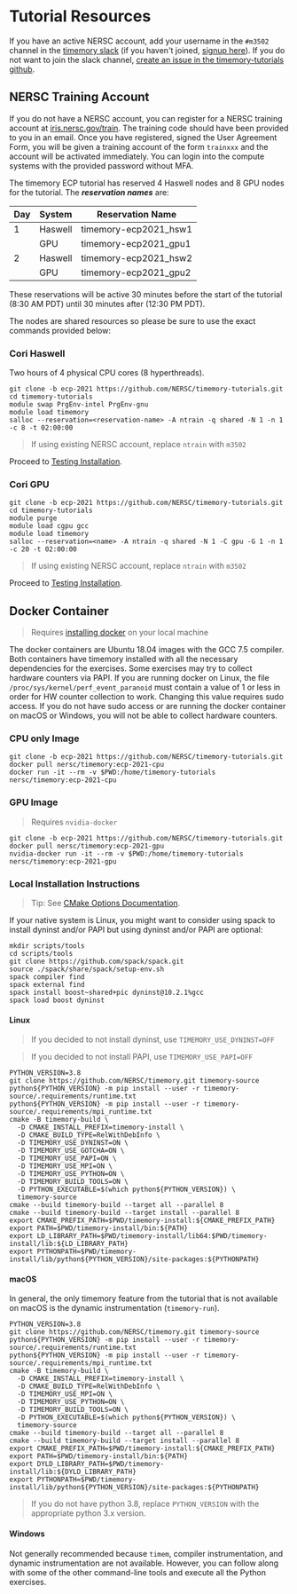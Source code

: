 # Tutorial Resources

If you have an active NERSC account, add your username in the `#m3502` channel in the
[timemory slack](https://timemory.slack.com/)
(if you haven't joined, [signup here](https://join.slack.com/t/timemory/signup)).
If you do not want to join the slack channel,
[create an issue in the timemory-tutorials github](https://github.com/NERSC/timemory-tutorials/issues/new).

## NERSC Training Account

If you do not have a NERSC account,
you can register for a NERSC training account at [iris.nersc.gov/train](https://iris.nersc.gov/train).
The training code should have been provided to you in an email. Once you have registered, signed the
User Agreement Form, you will be given a training account of the form `trainxxx` and the account
will be activated immediately. You can login into the compute systems with the provided password without MFA.

The timemory ECP tutorial has reserved 4 Haswell nodes and 8 GPU nodes for the tutorial. The __*reservation names*__ are:

| Day | System  | Reservation Name      |
| --- | ------- | --------------------- |
| 1   | Haswell | timemory-ecp2021_hsw1 |
|     | GPU     | timemory-ecp2021_gpu1 |
| 2   | Haswell | timemory-ecp2021_hsw2 |
|     | GPU     | timemory-ecp2021_gpu2 |

These reservations will be active 30 minutes before the start of the tutorial (8:30 AM PDT) until 30 minutes after (12:30 PM PDT).

The nodes are shared resources so please be sure to use the exact commands provided below:

### Cori Haswell

Two hours of 4 physical CPU cores (8 hyperthreads).

```console
git clone -b ecp-2021 https://github.com/NERSC/timemory-tutorials.git
cd timemory-tutorials
module swap PrgEnv-intel PrgEnv-gnu
module load timemory
salloc --reservation=<reservation-name> -A ntrain -q shared -N 1 -n 1 -c 8 -t 02:00:00
```

> If using existing NERSC account, replace `ntrain` with `m3502`

Proceed to [Testing Installation](testing.md).

### Cori GPU

```console
git clone -b ecp-2021 https://github.com/NERSC/timemory-tutorials.git
cd timemory-tutorials
module purge
module load cgpu gcc
module load timemory
salloc --reservation=<name> -A ntrain -q shared -N 1 -C gpu -G 1 -n 1 -c 20 -t 02:00:00
```

> If using existing NERSC account, replace `ntrain` with `m3502`

Proceed to [Testing Installation](testing.md).

## Docker Container

> Requires [installing docker](https://docs.docker.com/get-docker/) on your local machine

The docker containers are Ubuntu 18.04 images with the GCC 7.5 compiler.
Both containers have timemory installed with all the necessary dependencies for the exercises.
Some exercises may try to collect hardware counters via PAPI. If you are running docker
on Linux, the file `/proc/sys/kernel/perf_event_paranoid` must contain a value of 1 or less
in order for HW counter collection to work. Changing this value requires sudo access.
If you do not have sudo access or are running the docker container on macOS or Windows,
you will not be able to collect hardware counters.

### CPU only Image

```console
git clone -b ecp-2021 https://github.com/NERSC/timemory-tutorials.git
docker pull nersc/timemory:ecp-2021-cpu
docker run -it --rm -v $PWD:/home/timemory-tutorials nersc/timemory:ecp-2021-cpu
```

### GPU Image

> Requires `nvidia-docker`

```console
git clone -b ecp-2021 https://github.com/NERSC/timemory-tutorials.git
docker pull nersc/timemory:ecp-2021-gpu
nvidia-docker run -it --rm -v $PWD:/home/timemory-tutorials nersc/timemory:ecp-2021-gpu
```

### Local Installation Instructions

> Tip: See [CMake Options Documentation](https://timemory.readthedocs.io/en/develop/installation.html#cmake-options).

If your native system is Linux, you might want to consider using spack to install
dyninst and/or PAPI but using dyninst and/or PAPI are optional:

```console
mkdir scripts/tools
cd scripts/tools
git clone https://github.com/spack/spack.git
source ./spack/share/spack/setup-env.sh
spack compiler find
spack external find
spack install boost~shared+pic dyninst@10.2.1%gcc
spack load boost dyninst
```

#### Linux

> If you decided to not install dyninst, use `TIMEMORY_USE_DYNINST=OFF`

> If you decided to not install PAPI, use `TIMEMORY_USE_PAPI=OFF`

```console
PYTHON_VERSION=3.8
git clone https://github.com/NERSC/timemory.git timemory-source
python${PYTHON_VERSION} -m pip install --user -r timemory-source/.requirements/runtime.txt
python${PYTHON_VERSION} -m pip install --user -r timemory-source/.requirements/mpi_runtime.txt
cmake -B timemory-build \
  -D CMAKE_INSTALL_PREFIX=timemory-install \
  -D CMAKE_BUILD_TYPE=RelWithDebInfo \
  -D TIMEMORY_USE_DYNINST=ON \
  -D TIMEMORY_USE_GOTCHA=ON \
  -D TIMEMORY_USE_PAPI=ON \
  -D TIMEMORY_USE_MPI=ON \
  -D TIMEMORY_USE_PYTHON=ON \
  -D TIMEMORY_BUILD_TOOLS=ON \
  -D PYTHON_EXECUTABLE=$(which python${PYTHON_VERSION}) \
  timemory-source
cmake --build timemory-build --target all --parallel 8
cmake --build timemory-build --target install --parallel 8
export CMAKE_PREFIX_PATH=$PWD/timemory-install:${CMAKE_PREFIX_PATH}
export PATH=$PWD/timemory-install/bin:${PATH}
export LD_LIBRARY_PATH=$PWD/timemory-install/lib64:$PWD/timemory-install/lib:${LD_LIBRARY_PATH}
export PYTHONPATH=$PWD/timemory-install/lib/python${PYTHON_VERSION}/site-packages:${PYTHONPATH}
```

#### macOS

In general, the only timemory feature from the tutorial that is not available on macOS is the dynamic instrumentation (`timemory-run`).

```console
PYTHON_VERSION=3.8
git clone https://github.com/NERSC/timemory.git timemory-source
python${PYTHON_VERSION} -m pip install --user -r timemory-source/.requirements/runtime.txt
python${PYTHON_VERSION} -m pip install --user -r timemory-source/.requirements/mpi_runtime.txt
cmake -B timemory-build \
  -D CMAKE_INSTALL_PREFIX=timemory-install \
  -D CMAKE_BUILD_TYPE=RelWithDebInfo \
  -D TIMEMORY_USE_MPI=ON \
  -D TIMEMORY_USE_PYTHON=ON \
  -D TIMEMORY_BUILD_TOOLS=ON \
  -D PYTHON_EXECUTABLE=$(which python${PYTHON_VERSION}) \
  timemory-source
cmake --build timemory-build --target all --parallel 8
cmake --build timemory-build --target install --parallel 8
export CMAKE_PREFIX_PATH=$PWD/timemory-install:${CMAKE_PREFIX_PATH}
export PATH=$PWD/timemory-install/bin:${PATH}
export DYLD_LIBRARY_PATH=$PWD/timemory-install/lib:${DYLD_LIBRARY_PATH}
export PYTHONPATH=$PWD/timemory-install/lib/python${PYTHON_VERSION}/site-packages:${PYTHONPATH}
```

> If you do not have python 3.8, replace `PYTHON_VERSION` with the appropriate python 3.x version.

#### Windows

Not generally recommended because `timem`, compiler instrumentation, and dynamic instrumentation are not available.
However, you can follow along with some of the other command-line tools and execute all the Python exercises.
